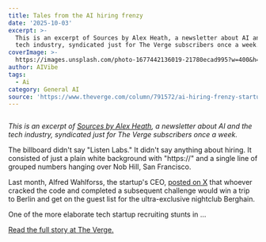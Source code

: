 ```yaml
---
title: Tales from the AI hiring frenzy
date: '2025-10-03'
excerpt: >-
  This is an excerpt of Sources by Alex Heath, a newsletter about AI and the
  tech industry, syndicated just for The Verge subscribers once a week. The b...
coverImage: >-
  https://images.unsplash.com/photo-1677442136019-21780ecad995?w=400&h=200&fit=crop&auto=format
author: AIVibe
tags:
  - Ai
category: General AI
source: 'https://www.theverge.com/column/791572/ai-hiring-frenzy-startup-challenges'
---
```


											

						
<figure>

<img alt="" data-caption="" data-portal-copyright="" data-has-syndication-rights="1" src="https://platform.theverge.com/wp-content/uploads/sites/2/2025/10/unnamed.jpg?quality=90&#038;strip=all&#038;crop=0,0,100,100" />
	<figcaption>
		</figcaption>
</figure>
<p class="has-text-align-none"><em>This is an excerpt of <a href="https://sources.news/" target="_blank" rel="noreferrer noopener">Sources by Alex Heath</a>, a newsletter about AI and the tech industry, syndicated just for The Verge subscribers once a week.</em></p>
<p class="has-text-align-none">The billboard didn't say "Listen Labs." It didn't say anything about hiring.  It consisted of just a plain white background with "https://" and a single line of grouped numbers hanging over Nob Hill, San Francisco. </p>
<p class="has-text-align-none">Last month, Alfred Wahlforss, the startup's CEO, <a href="https://x.com/itsalfredw/status/1962919483011695020">posted on X</a> that whoever cracked the code and completed a subsequent challenge would win a trip to Berlin and get on the guest list for the ultra-exclusive nightclub Berghain.</p>
<p class="has-text-align-none">One of the more elaborate tech startup recruiting stunts in  …</p>
<p><a href="https://www.theverge.com/column/791572/ai-hiring-frenzy-startup-challenges">Read the full story at The Verge.</a></p>
						
									
